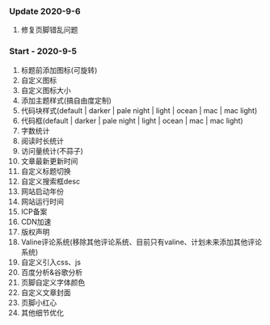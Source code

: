 ### Update 2020-9-6
1. 修复页脚错乱问题

### Start - 2020-9-5

1. 标题前添加图标(可旋转)
2. 自定义图标
3. 自定义图标大小
4. 添加主题样式(搞自由度定制)
5. 代码块样式(default | darker | pale night | light | ocean | mac | mac light)
6. 代码框(default | darker | pale night | light | ocean | mac | mac light)
7. 字数统计
8. 阅读时长统计
9. 访问量统计(不蒜子)
10. 文章最新更新时间
11. 自定义标题切换
12. 自定义搜索框desc
13. 网站启动年份
14. 网站运行时间
15. ICP备案
16. CDN加速
17. 版权声明
18. Valine评论系统(移除其他评论系统、目前只有valine、计划未来添加其他评论系统)
19. 自定义引入css、js
20. 百度分析&谷歌分析
21. 页脚自定义字体颜色
22. 自定义文章封面
23. 页脚小红心
24. 其他细节优化

